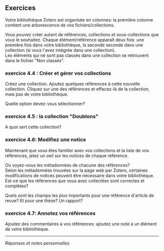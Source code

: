 ## Exercices

Votre bibliothèque Zotero est organisée en colonnes: la première colonne contient une arborescence de vos fichiers/collections.  

Vous pouvez créer autant de références, collections et sous-collections que vous le souhaitez.
Chaque élément/référence apparaît deux fois: une première fois dans votre bibliothèque, la seconde seconde dans une collection (si vous l'avez intégrée dans une collection).  
Les éléments qui ne sont pas classés dans une collection se retrouvent dans le fichier "Non classés".

### exercice 4.4 : Créer et gérer vos collections

Créez une collection.
Ajoutez quelques références à cette nouvelle collection.
Cliquez sur une des références et effacez-là de la collection, mais pas de votre bibliothèque.   

Quelle option devez-vous sélectionner?


### exercice 4.5 : la collection "Doublons"

A quoi sert cette collection?


### exercice 4.6: Modifiez une notice

Maintenant que vous êtes familier avec vos collections et la liste de vos références, jetez un oeil sur les notices de chaque référence.

Où voyez-vous les métadonnées de chacune des références?   
Selon les métadonnées trouvées sur la page web par Zotero, certaines modifications de notices peuvent être nécessaire dans votre bibliothèque. Est-ce que les références que vous avez collectées sont correctes et complètes?  

Quels sont les champs les plus importants pour une référence d'article de revue? Et pour une thèse? Un rapport?


### exercice 4.7: Annotez vos références

Ajoutez des commentaires à vos références: ajoutez une note à un élément de votre bibliothèque.

---

*Réponses et notes personnelles*

